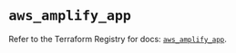 # `aws_amplify_app`

Refer to the Terraform Registry for docs: [`aws_amplify_app`](https://registry.terraform.io/providers/hashicorp/aws/5.61.0/docs/resources/amplify_app).
